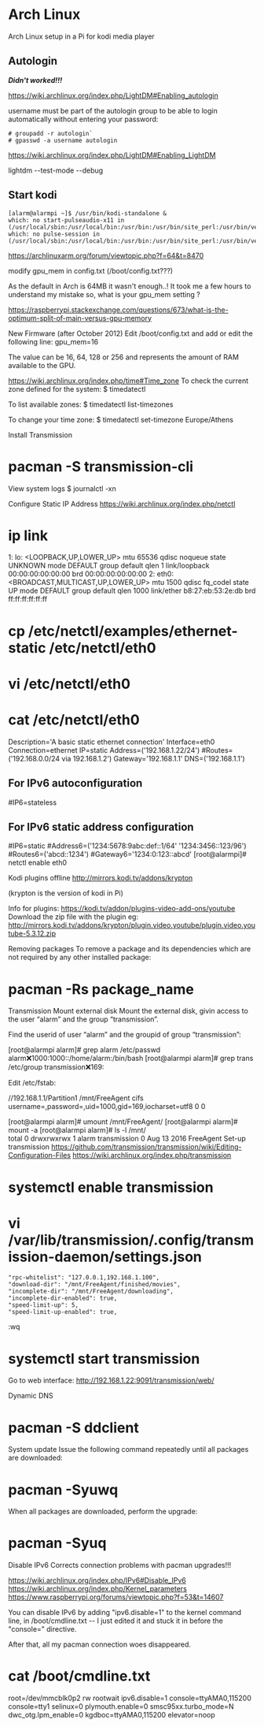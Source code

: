 # Arch Linux

Arch Linux setup in a Pi for kodi media player

## Autologin

***Didn't worked!!!***

https://wiki.archlinux.org/index.php/LightDM#Enabling_autologin
 
username must be part of the autologin group to be able to login automatically without entering your password:
```
# groupadd -r autologin`
# gpasswd -a username autologin
```
https://wiki.archlinux.org/index.php/LightDM#Enabling_LightDM
 
 lightdm --test-mode --debug
 
## Start kodi
``` 
[alarm@alarmpi ~]$ /usr/bin/kodi-standalone &
which: no start-pulseaudio-x11 in (/usr/local/sbin:/usr/local/bin:/usr/bin:/usr/bin/site_perl:/usr/bin/vendor_perl:/usr/bin/core_perl)
which: no pulse-session in (/usr/local/sbin:/usr/local/bin:/usr/bin:/usr/bin/site_perl:/usr/bin/vendor_perl:/usr/bin/core_perl)
``` 
 
 
 
 

 
 
https://archlinuxarm.org/forum/viewtopic.php?f=64&t=8470
 
modify gpu_mem in config.txt (/boot/config.txt???) 
 
As the default in Arch is 64MB it wasn't enough..! It took me a few hours to understand my mistake so, what is your gpu_mem setting ?
 
https://raspberrypi.stackexchange.com/questions/673/what-is-the-optimum-split-of-main-versus-gpu-memory
 
New Firmware (after October 2012)
Edit /boot/config.txt and add or edit the following line:
gpu_mem=16


The value can be 16, 64, 128 or 256 and represents the amount of RAM available to the GPU.
 
https://wiki.archlinux.org/index.php/time#Time_zone
To check the current zone defined for the system:
$ timedatectl


To list available zones:
$ timedatectl list-timezones


To change your time zone: 
$ timedatectl set-timezone Europe/Athens
 
Install Transmission
# pacman -S transmission-cli
 
View system logs
$ journalctl -xn
 
Configure Static IP Address
https://wiki.archlinux.org/index.php/netctl
# ip link
1: lo: <LOOPBACK,UP,LOWER_UP> mtu 65536 qdisc noqueue state UNKNOWN mode DEFAULT group default qlen 1
    link/loopback 00:00:00:00:00:00 brd 00:00:00:00:00:00
2: eth0: <BROADCAST,MULTICAST,UP,LOWER_UP> mtu 1500 qdisc fq_codel state UP mode DEFAULT group default qlen 1000
    link/ether b8:27:eb:53:2e:db brd ff:ff:ff:ff:ff:ff
 
# cp /etc/netctl/examples/ethernet-static /etc/netctl/eth0
# vi /etc/netctl/eth0
# cat /etc/netctl/eth0
Description='A basic static ethernet connection'
Interface=eth0
Connection=ethernet
IP=static
Address=('192.168.1.22/24')
#Routes=('192.168.0.0/24 via 192.168.1.2')
Gateway='192.168.1.1'
DNS=('192.168.1.1')
 
## For IPv6 autoconfiguration
#IP6=stateless
 
## For IPv6 static address configuration
#IP6=static
#Address6=('1234:5678:9abc:def::1/64' '1234:3456::123/96')
#Routes6=('abcd::1234')
#Gateway6='1234:0:123::abcd'
[root@alarmpi]# netctl enable eth0
 
Kodi plugins offline
http://mirrors.kodi.tv/addons/krypton
 
(krypton is the version of kodi in Pi)
 
Info for plugins: https://kodi.tv/addon/plugins-video-add-ons/youtube
Download the zip file with the plugin eg:
http://mirrors.kodi.tv/addons/krypton/plugin.video.youtube/plugin.video.youtube-5.3.12.zip
 
 
Removing packages
To remove a package and its dependencies which are not required by any other installed package:
# pacman -Rs package_name


Transmission
Mount external disk
Mount the external disk, givin access to the user “alarm” and the group “transmission”.
 
Find the userid of user “alarm” and the groupid of group “transmission”:
 
[root@alarmpi alarm]# grep alarm /etc/passwd
alarm:x:1000:1000::/home/alarm:/bin/bash
[root@alarmpi alarm]# grep trans /etc/group
transmission:x:169:
 
Edit /etc/fstab:
 
//192.168.1.1/Partition1 /mnt/FreeAgent cifs username=<username>,password=<password>,uid=1000,gid=169,iocharset=utf8 0 0
 
[root@alarmpi alarm]# umount /mnt/FreeAgent/
[root@alarmpi alarm]# mount -a
[root@alarmpi alarm]# ls -l /mnt/          
total 0
drwxrwxrwx 1 alarm transmission 0 Aug 13  2016 FreeAgent
Set-up transmission
https://github.com/transmission/transmission/wiki/Editing-Configuration-Files
https://wiki.archlinux.org/index.php/transmission
 
# systemctl enable transmission
# vi /var/lib/transmission/.config/transmission-daemon/settings.json
    "rpc-whitelist": "127.0.0.1,192.168.1.100",
    "download-dir": "/mnt/FreeAgent/finished/movies",
    "incomplete-dir": "/mnt/FreeAgent/downloading",
    "incomplete-dir-enabled": true,
    "speed-limit-up": 5,
    "speed-limit-up-enabled": true,
:wq
 
# systemctl start transmission
 
Go to web interface:
http://192.168.1.22:9091/transmission/web/
 
Dynamic DNS
# pacman -S ddclient
System update
Issue the following command repeatedly until all packages are downloaded:
 
# pacman -Syuwq
 
When all packages are downloaded, perform the upgrade:
 
# pacman -Syuq
Disable IPv6
Corrects connection problems with pacman upgrades!!!
 
https://wiki.archlinux.org/index.php/IPv6#Disable_IPv6
https://wiki.archlinux.org/index.php/Kernel_parameters
https://www.raspberrypi.org/forums/viewtopic.php?f=53&t=14607
 
You can disable IPv6 by adding "ipv6.disable=1" to the kernel command line, in /boot/cmdline.txt -- I just edited it and stuck it in before the "console=" directive.
 
After that, all my pacman connection woes disappeared.
 
# cat /boot/cmdline.txt 
root=/dev/mmcblk0p2 rw rootwait ipv6.disable=1 console=ttyAMA0,115200 console=tty1 selinux=0 plymouth.enable=0 smsc95xx.turbo_mode=N dwc_otg.lpm_enable=0 kgdboc=ttyAMA0,115200 elevator=noop
 
 
 
 
 
 
 
